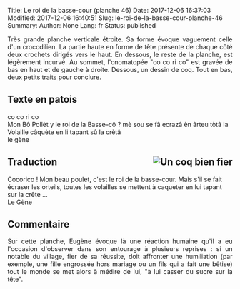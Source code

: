 Title: Le roi de la basse-cour (planche 46)
Date: 2017-12-06 16:37:03
Modified: 2017-12-06 16:40:51
Slug: le-roi-de-la-basse-cour-planche-46
Summary: 
Author: None
Lang: fr
Status: published

<img style="float: left;" alt="" src="{static}/images/planche_46.png"><p style="text-align:justify;">Très grande planche verticale étroite. Sa forme évoque vaguement celle d'un crocodilien. La partie haute en forme de tête présente de chaque côté deux crochets dirigés vers le haut. En dessous, le reste de la planche, est légèrement incurvé. Au sommet, l'onomatopée "co co ri co" est gravée de bas en haut et de gauche à droite. Dessous, un dessin de coq. Tout en bas, deux petits traits pour conclure.</p>

## Texte en patois
co co ri co   
Mon Bô Pollèt y le roi de la Basse–cô ? mè sou se fâ ecrazâ èn ârteu tòtâ la Volaille câquète en li tapant sû la crètâ  
                                                                                         le  gène            
  
## Traduction<img style="float: right;" alt="Un coq bien fier" src="{static}/images/planche_46_dessin_haut.png">  
Cocorico !
Mon beau poulet, c'est le roi de la basse-cour. Mais s'il se fait écraser les orteils, toutes les volailles se mettent à caqueter en lui tapant sur la crête ...     
       Le Gène

## Commentaire
<p style="text-align:justify;">Sur cette planche, Eugène évoque là une réaction humaine qu'il a eu l'occasion d'observer dans son entourage à plusieurs reprises : si un notable du village, fier de sa réussite, doit affronter une humiliation (par exemple, une fille engrossée hors mariage ou un fils qui a fait une bêtise) tout le monde se met alors à médire de lui, "à lui casser du sucre sur la tête".</p>

